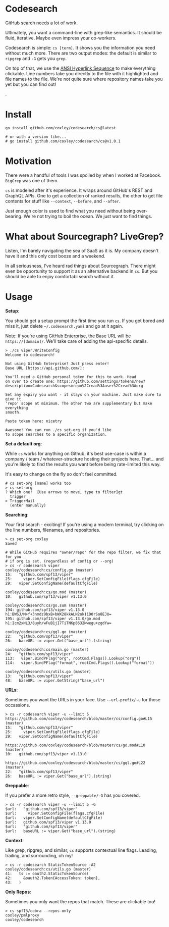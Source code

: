 # Codesearch

GitHub search needs a lot of work.

Ultimately, you want a command-line with grep-like semantics. It should be
fluid, iterative. Maybe even impress your co-workers.

Codesearch is simple: `cs [term]`. It shows you the information you need
without much more. There are two output modes: the default is similar to
`ripgrep` and `-G` gets you `grep`.

On top of that, we use the [ANSI Hyperlink
Sequence](https://gist.github.com/egmontkob/eb114294efbcd5adb1944c9f3cb5feda#the-escape-sequence)
to make everything clickable. Line numbers take you directly to the file with
it highlighted and file names to the file. We're not quite sure where
repository names take you yet but you can find out!

.[](./demo.gif)

# Install

```
go install github.com/coxley/codesearch/cs@latest

# or with a version like...
# go install github.com/coxley/codesearch/cs@v1.0.1
```

# Motivation

There were a handful of tools I was spoiled by when I worked at Facebook.
`BigGrep` was one of them.

`cs` is modeled after it's experience. It wraps
around GitHub's REST and GraphQL APIs. One to get a collection of ranked
results, the other to get file contents for stuff like `--context`, `--before`,
and `--after`.

Just enough color is used to find what you need without being over-bearing.
We're not trying to boil the ocean. We just want to find things.

# What about Sourcegraph? LiveGrep?

Listen, I'm barely navigating the sea of SaaS as it is. My company doesn't have
it and this only cost booze and a weekend.

In all seriousness, I've heard rad things about Sourcegraph. There might even
be opportunity to support it as an alternative backend in `cs`. But you should
be able to enjoy comfortabl search without it.

# Usage

**Setup**:

You should get a setup prompt the first time you run `cs`. If you get bored and
miss it, just delete `~/.codesearch.yaml` and go at it again.

Note: If you're using GitHub Enterprise, the Base URL will be
`https://[domain]/`. We'll take care of adding the api-specific details.


```
> ./cs viper.WriteConfig
Welcome to codesearch!

Not using GitHub Enterprise? Just press enter!
Base URL [https://api.github.com/]:

You'll need a GitHub personal token for this to work. Head
on over to create one: https://github.com/settings/tokens/new?description=Codesearch&scopes=repo%2Cread%3Auser%2Cread%3Aorg

Set any expiry you want - it stays on your machine. Just make sure to give it
'repo' scope at minimum. The other two are supplementary but make everything
smooth.

Paste token here: nicetry

Awesome! You can run ./cs set-org if you'd like
to scope searches to a specific organization.
```

**Set a default org**:

While `cs` works for anything on Github, it's best use-case is within a company
/ team / whatever-structure hosting their projects here. That... and you're
likely to find the results you want before being rate-limited this way.

It's easy to change on the fly so don't feel committed.

```
# cs set-org [name] works too
> cs set-org
? Which one?  [Use arrows to move, type to filter]gt
  trigger
> TriggerMail
  (enter manually)
```

**Searching**:

Your first search - exciting! If you're using a modern terminal, try clicking
on the line numbers, filenames, and repositories.

```
> cs set-org coxley
Saved

# While GitHub requires "owner/repo" for the repo filter, we fix that for you
# if org is set. (regardless of config or --org)
> cs -r codesearch viper
coxley/codesearch:cs/config.go (master)
15:   "github.com/spf13/viper"
25:     viper.SetConfigFile(flags.cfgFile)
29:   viper.SetConfigName(defaultCfgFile)

coxley/codesearch:cs/go.mod (master)
10:   github.com/spf13/viper v1.13.0

coxley/codesearch:cs/go.sum (master)
194: github.com/spf13/viper v1.13.0 h1:BWSJ/M+f+3nmdz9bxB+bWX28kkALN2ok11D0rSo8EJU=
195: github.com/spf13/viper v1.13.0/go.mod h1:Icm2xNL3/8uyh/wFuB1jI7TiTNKp8632Nwegu+zgdYw=

coxley/codesearch:cs/gql.go (master)
22:   "github.com/spf13/viper"
26:   baseURL := viper.Get("base_url").(string)

coxley/codesearch:cs/main.go (master)
24:   "github.com/spf13/viper"
113:   viper.BindPFlag("org", rootCmd.Flags().Lookup("org"))
114:   viper.BindPFlag("format", rootCmd.Flags().Lookup("format"))

coxley/codesearch:cs/utils.go (master)
13:   "github.com/spf13/viper"
48:   baseURL := viper.GetString("base_url")
```

**URLs**:

Sometimes you want the URLs in your face. Use `--url-prefix/-u` for those occassions.

```
> cs -r codesearch viper -u --limit 5
https://github.com/coxley/codesearch/blob/master/cs/config.go#L15 (master)
15:   "github.com/spf13/viper"
25:     viper.SetConfigFile(flags.cfgFile)
29:   viper.SetConfigName(defaultCfgFile)

https://github.com/coxley/codesearch/blob/master/cs/go.mod#L10 (master)
10:   github.com/spf13/viper v1.13.0

https://github.com/coxley/codesearch/blob/master/cs/gql.go#L22 (master)
22:   "github.com/spf13/viper"
26:   baseURL := viper.Get("base_url").(string)
```

**Greppable**:

If you prefer a more retro style, `--greppable/-G` has you covered.

```
> cs -r codesearch viper -u --limit 5 -G
$url:   "github.com/spf13/viper"
$url:     viper.SetConfigFile(flags.cfgFile)
$url:   viper.SetConfigName(defaultCfgFile)
$url:   github.com/spf13/viper v1.13.0
$url:   "github.com/spf13/viper"
$url:   baseURL := viper.Get("base_url").(string)
```

**Context**:

Like grep, ripgrep, and similar, `cs` supports contextual line flags. Leading, trailing,
and surrounding, oh my!

```
> cs -r codesearch StaticTokenSource -A2
coxley/codesearch:cs/utils.go (master)
41:   ts := oauth2.StaticTokenSource(
42:     &oauth2.Token{AccessToken: token},
43:   )
```

**Only Repos**:

Sometimes you only want the repos that match. These are clickable too!

```
> cs spf13/cobra --repos-only
coxley/pmlproxy
coxley/codesearch
```
